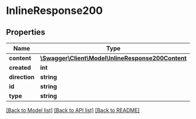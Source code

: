 # InlineResponse200

## Properties
Name | Type | Description | Notes
------------ | ------------- | ------------- | -------------
**content** | [**\Swagger\Client\Model\InlineResponse200Content**](InlineResponse200Content.md) |  | [optional] 
**created** | **int** |  | [optional] 
**direction** | **string** |  | [optional] 
**id** | **string** |  | [optional] 
**type** | **string** |  | [optional] 

[[Back to Model list]](../../README.md#documentation-for-models) [[Back to API list]](../../README.md#documentation-for-api-endpoints) [[Back to README]](../../README.md)

